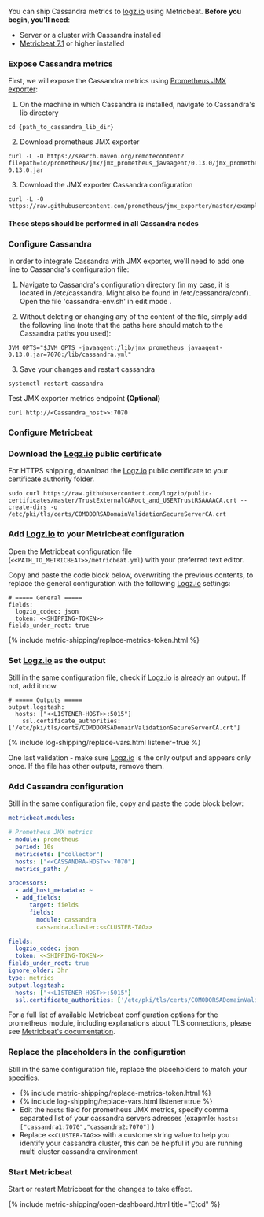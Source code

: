 
You can ship Cassandra metrics to [logz.io](http://logz.io/) using Metricbeat. **Before you begin, you'll need**:

- Server or a cluster with Cassandra installed
- [Metricbeat 7.1](https://www.elastic.co/guide/en/beats/metricbeat/current/metricbeat-installation.html) or higher installed

### **Expose Cassandra metrics**

First, we will expose the Cassandra metrics using [Prometheus JMX exporter](https://github.com/prometheus/jmx_exporter):

1. On the machine in which Cassandra is installed, navigate to Cassandra's lib directory

```
cd {path_to_cassandra_lib_dir}

```

2. Download prometheus JMX exporter

```
curl -L -O https://search.maven.org/remotecontent?filepath=io/prometheus/jmx/jmx_prometheus_javaagent/0.13.0/jmx_prometheus_javaagent-0.13.0.jar

```

3. Download the JMX exporter Cassandra configuration

```
curl -L -O https://raw.githubusercontent.com/prometheus/jmx_exporter/master/example_configs/cassandra.yml

```

#### These steps should be performed in all Cassandra nodes

### **Configure Cassandra**

In order to integrate Cassandra with JMX exporter, we'll need to add one line to Cassandra's configuration file:

1. Navigate to Cassandra's configuration directory (in my case, it is located in /etc/cassandra. Might also be found in /etc/cassandra/conf). Open the file 'cassandra-env.sh' in edit mode .

2. Without deleting or changing any of the content of the file, simply add the following line (note that the paths here should match to the Cassandra paths you used):  
```
JVM_OPTS="$JVM_OPTS -javaagent:/lib/jmx_prometheus_javaagent-0.13.0.jar=7070:/lib/cassandra.yml"

```
3. Save your changes and restart cassandra

```
systemctl restart cassandra

```

Test JMX exporter metrics endpoint **(Optional)**

```
curl http://<Cassandra_host>>:7070

```

### **Configure Metricbeat**

### **Download the [Logz.io](http://logz.io/) public certificate**

For HTTPS shipping, download the [Logz.io](http://logz.io/) public certificate to your certificate authority folder.

```
sudo curl https://raw.githubusercontent.com/logzio/public-certificates/master/TrustExternalCARoot_and_USERTrustRSAAAACA.crt --create-dirs -o /etc/pki/tls/certs/COMODORSADomainValidationSecureServerCA.crt

```

### **Add [Logz.io](http://logz.io/) to your Metricbeat configuration**

Open the Metricbeat configuration file (`<<PATH_TO_METRICBEAT>>/metricbeat.yml`) with your preferred text editor.

Copy and paste the code block below, overwriting the previous contents, to replace the general configuration with the following [Logz.io](http://logz.io/) settings:

```
# ===== General =====
fields:
  logzio_codec: json
  token: <<SHIPPING-TOKEN>>
fields_under_root: true

```

{% include metric-shipping/replace-metrics-token.html %}

### **Set [Logz.io](http://logz.io/) as the output**

Still in the same configuration file, check if [Logz.io](http://logz.io/) is already an output. If not, add it now.

```
# ===== Outputs =====
output.logstash:
  hosts: ["<<LISTENER-HOST>>:5015"]
    ssl.certificate_authorities: ['/etc/pki/tls/certs/COMODORSADomainValidationSecureServerCA.crt']

```

{% include log-shipping/replace-vars.html listener=true %}

One last validation - make sure [Logz.io](http://logz.io/) is the only output and appears only once. If the file has other outputs, remove them.

### **Add Cassandra configuration**

Still in the same configuration file, copy and paste the code block below:

```yaml
metricbeat.modules:

# Prometheus JMX metrics
- module: prometheus
  period: 10s
  metricsets: ["collector"]
  hosts: ["<<CASSANDRA-HOST>>:7070"]
  metrics_path: /

processors:
  - add_host_metadata: ~
  - add_fields:
      target: fields
      fields:
        module: cassandra
        cassandra.cluster:<<CLUSTER-TAG>>

fields:
  logzio_codec: json
  token: <<SHIPPING-TOKEN>>
fields_under_root: true
ignore_older: 3hr
type: metrics
output.logstash:
  hosts: ["<<LISTENER-HOST>>:5015"]
  ssl.certificate_authorities: ['/etc/pki/tls/certs/COMODORSADomainValidationSecureServerCA.crt']

```

For a full list of available Metricbeat configuration options for the prometheus module, including explanations about TLS connections, please see [Metricbeat's documentation](https://www.elastic.co/guide/en/beats/metricbeat/current/metricbeat-module-prometheus.html).

### **Replace the placeholders in the configuration**

Still in the same configuration file, replace the placeholders to match your specifics.

- {% include metric-shipping/replace-metrics-token.html %}
- {% include log-shipping/replace-vars.html listener=true %}
- Edit the `hosts` field for prometheus JMX metrics, specify comma separated list of your cassandra servers adresses (exapmle: `hosts: ["cassandra1:7070","cassandra2:7070"]` )
- Replace `<<CLUSTER-TAG>>` with a custome string value to help you identify your cassandra cluster, this can be helpful if you are running multi cluster cassandra environment

### **Start Metricbeat**

Start or restart Metricbeat for the changes to take effect.

{% include metric-shipping/open-dashboard.html title="Etcd" %}